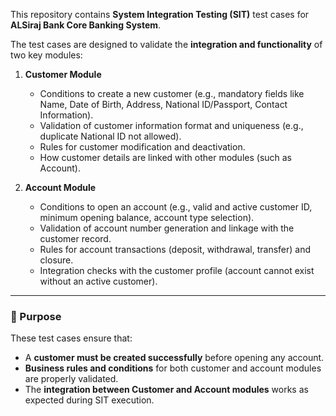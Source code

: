 This repository contains **System Integration Testing (SIT)** test cases for **ALSiraj Bank Core Banking System**.  

The test cases are designed to validate the **integration and functionality** of two key modules:  

1. **Customer Module**  
   - Conditions to create a new customer (e.g., mandatory fields like Name, Date of Birth, Address, National ID/Passport, Contact Information).  
   - Validation of customer information format and uniqueness (e.g., duplicate National ID not allowed).  
   - Rules for customer modification and deactivation.  
   - How customer details are linked with other modules (such as Account).  

2. **Account Module**  
   - Conditions to open an account (e.g., valid and active customer ID, minimum opening balance, account type selection).  
   - Validation of account number generation and linkage with the customer record.  
   - Rules for account transactions (deposit, withdrawal, transfer) and closure.  
   - Integration checks with the customer profile (account cannot exist without an active customer).  

---

### 🎯 Purpose
These test cases ensure that:
- A **customer must be created successfully** before opening any account.  
- **Business rules and conditions** for both customer and account modules are properly validated.  
- The **integration between Customer and Account modules** works as expected during SIT execution.  



